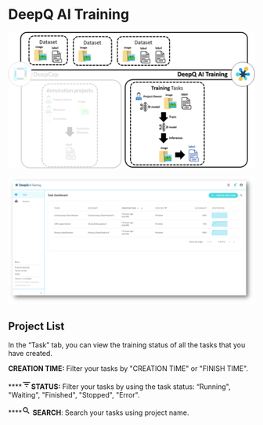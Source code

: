 # DeepQ AI Training

![](../.gitbook/assets/image%20%28138%29.png)

![](../.gitbook/assets/image%20%28144%29.png)

## Project List

In the “Task” tab, you can view the training status of all the tasks that you have created. 

**CREATION TIME:** Filter your tasks by "CREATION TIME" or "FINISH TIME". 

\*\*\*\*![](../.gitbook/assets/image%20%287%29.png)**STATUS:** Filter your tasks by using the task status: “Running", "Waiting", "Finished", "Stopped", "Error". 

\*\*\*\*![](../.gitbook/assets/image%20%2821%29.png) **SEARCH**: Search your tasks using project name.

